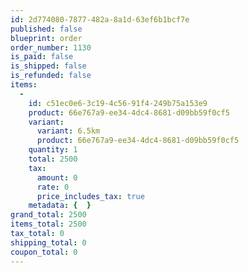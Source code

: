 ```yaml
---
id: 2d774080-7877-482a-8a1d-63ef6b1bcf7e
published: false
blueprint: order
order_number: 1130
is_paid: false
is_shipped: false
is_refunded: false
items:
  -
    id: c51ec0e6-3c19-4c56-91f4-249b75a153e9
    product: 66e767a9-ee34-4dc4-8681-d09bb59f0cf5
    variant:
      variant: 6.5km
      product: 66e767a9-ee34-4dc4-8681-d09bb59f0cf5
    quantity: 1
    total: 2500
    tax:
      amount: 0
      rate: 0
      price_includes_tax: true
    metadata: {  }
grand_total: 2500
items_total: 2500
tax_total: 0
shipping_total: 0
coupon_total: 0
---
```

